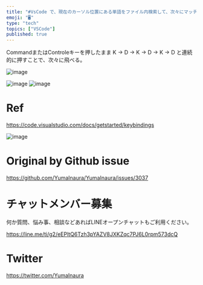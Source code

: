 ```yaml
---
title: "#VsCode で、現在のカーソル位置にある単語をファイル内検索して、次々にマッチさせるには C+K -> C+D"
emoji: "🖥"
type: "tech"
topics: ["VSCode"]
published: true
---
```


CommandまたはControleキーを押したまま K -> D  -> K -> D -> K -> D  と連続的に押すことで、次々に飛べる。

![image](https://user-images.githubusercontent.com/13635059/76712088-bb935780-6758-11ea-84c8-38e687f4c0c8.png)

![image](https://user-images.githubusercontent.com/13635059/76712008-124c6180-6758-11ea-8e77-e507f4e5f56f.png)
![image](https://user-images.githubusercontent.com/13635059/76712009-12e4f800-6758-11ea-8b29-481486c9a8c1.png)

# Ref

https://code.visualstudio.com/docs/getstarted/keybindings

![image](https://user-images.githubusercontent.com/13635059/76712037-55a6d000-6758-11ea-800d-1c97c943faf7.png)


# Original by Github issue

https://github.com/YumaInaura/YumaInaura/issues/3037








<!-- Update From Qiita API -->

# チャットメンバー募集


何か質問、悩み事、相談などあればLINEオープンチャットもご利用ください。

https://line.me/ti/g2/eEPltQ6Tzh3pYAZV8JXKZqc7PJ6L0rpm573dcQ





# Twitter


https://twitter.com/YumaInaura


<!-- Update From Qiita API -->


